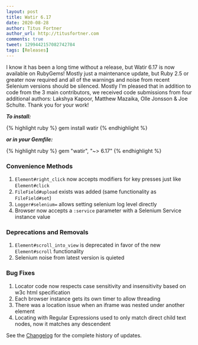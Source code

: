 ```yaml
---
layout: post
title: Watir 6.17
date: 2020-08-28
author: Titus Fortner
author_url: http://titusfortner.com
comments: true
tweet: 1299442157082742784
tags: [Releases]
---
```


I know it has been a long time without a release, but Watir 6.17 is now available on RubyGems!
Mostly just a maintenance update, but Ruby 2.5 or greater now required and all of the warnings and
noise from recent Selenium versions should be silenced. Mostly I'm pleased that in addition to 
code from the 3 main contributors, we received code submissions from four additional authors: 
Lakshya Kapoor, Matthew Mazaika, Olle Jonsson & Joe Schulte. Thank you for your work!
<!--more-->

***To install:***

{% highlight ruby %}
gem install watir
{% endhighlight %}

***or in your Gemfile:*** 

{% highlight ruby %}
gem "watir", "~> 6.17"
{% endhighlight %}

### Convenience Methods
1. `Element#right_click` now accepts modifiers for key presses just like `Element#click`
2. `FileField#upload` exists was added (same functionality as `FileField#set`)
3. `Logger#selenium=` allows setting selenium log level directly
4. Browser now accepts a `:service` parameter with a Selenium Service instance value

### Deprecations and Removals
1. `Element#scroll_into_view` is deprecated in favor of the new `Element#scroll` functionality
2. Selenium noise from latest version is quieted

### Bug Fixes
1. Locator code now respects case sensitivity and insensitivity based on w3c html specification
2. Each browser instance gets its own timer to allow threading
3. There was a location issue when an iframe was nested under another element
4. Locating with Regular Expressions used to only match direct child text nodes, now it matches any descendent

See the [Changelog](https://github.com/watir/watir/blob/master/CHANGES.md) 
for the complete history of updates.